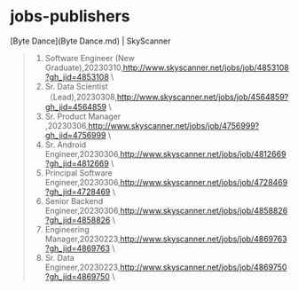 # jobs-publishers 
[Byte Dance](Byte Dance.md) | SkyScanner
>1. Software Engineer (New Graduate),20230310,http://www.skyscanner.net/jobs/job/4853108?gh_jid=4853108 \ 
>2. Sr. Data Scientist （Lead),20230308,http://www.skyscanner.net/jobs/job/4564859?gh_jid=4564859 \ 
>3. Sr. Product Manager ,20230306,http://www.skyscanner.net/jobs/job/4756999?gh_jid=4756999 \ 
>4. Sr. Android Engineer,20230306,http://www.skyscanner.net/jobs/job/4812669?gh_jid=4812669 \ 
>5. Principal Software Engineer,20230306,http://www.skyscanner.net/jobs/job/4728469?gh_jid=4728469 \ 
>6. Senior Backend Engineer,20230306,http://www.skyscanner.net/jobs/job/4858826?gh_jid=4858826 \ 
>7. Engineering Manager,20230223,http://www.skyscanner.net/jobs/job/4869763?gh_jid=4869763 \ 
>8. Sr. Data Engineer,20230223,http://www.skyscanner.net/jobs/job/4869750?gh_jid=4869750 \ 
